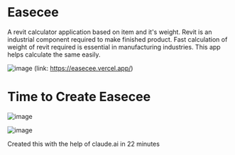# Easecee
A revit calculator application based on item and it's weight. Revit is an industrial component required to make finished product. Fast calculation of weight of revit required is essential in manufacturing industries. This app helps calculate the same easily.

![image](https://github.com/DeveloperDowny/easecee/assets/60831483/3c20c51a-6327-4374-8134-749e31c87335)
(link: https://easecee.vercel.app/)

# Time to Create Easecee

![image](https://github.com/DeveloperDowny/easecee/assets/60831483/cfcc853c-12e9-450d-adcd-2e1c0932c71a)

![image](https://github.com/DeveloperDowny/easecee/assets/60831483/d3a0e48b-20f2-45a1-9529-9829b19b8cee)

Created this with the help of claude.ai in 22 minutes

